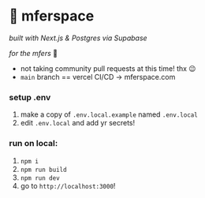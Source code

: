 # 🙂 mferspace

_built with Next.js & Postgres via Supabase_

*for the mfers* 🤝

- not taking community pull requests at this time! thx 😉
- `main` branch == vercel CI/CD -> mferspace.com


### setup .env

1. make a copy of `.env.local.example` named `.env.local`
1. edit `.env.local` and add yr secrets!

### run on local:

1. `npm i`
1. `npm run build`
1. `npm run dev`
1. go to `http://localhost:3000`!
